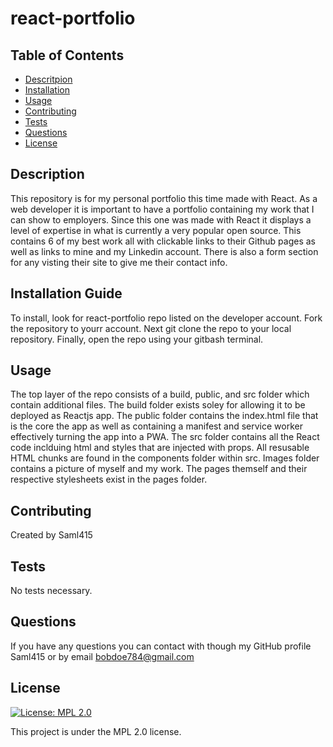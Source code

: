 # react-portfolio

## Table of Contents

- [Descritpion](#description)
- [Installation](#installation)
- [Usage](#usage)
- [Contributing](#contributing)
- [Tests](#tests)
- [Questions](#questions)
- [License](#license)

## Description

This repository is for my personal portfolio this time made with React. As a web developer it is important to have a portfolio containing my work that I can show to employers. Since this one was made with React it displays a level of expertise in what is currently a very popular open source. This contains 6 of my best work all with clickable links to their Github pages as well as links to mine and my Linkedin account. There is also a form section for any visting their site to give me their contact info.

## Installation Guide

To install, look for react-portfolio repo listed on the developer account. Fork the repository to yourr account. Next git clone the repo to your local repository. Finally, open the repo using your gitbash terminal.

## Usage

The top layer of the repo consists of a build, public, and src folder which contain additional files. The build folder exists soley for allowing it to be deployed as Reactjs app. The public folder contains the index.html file that is the core the app as well as containing a manifest and service worker effectively turning the app into a PWA. The src folder contains all the React code inclduing html and styles that are injected with props. All resusable HTML chunks are found in the components folder within src. Images folder contains a picture of myself and my work. The pages themself and their respective stylesheets exist in the pages folder.

## Contributing

Created by Saml415

## Tests

No tests necessary.

## Questions

If you have any questions you can contact with though my GitHub profile Saml415 or by email bobdoe784@gmail.com

## License

[![License: MPL 2.0](https://img.shields.io/badge/License-MPL%202.0-brightgreen.svg)](https://opensource.org/licenses/MPL-2.0)

This project is under the MPL 2.0 license.
